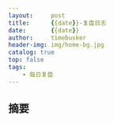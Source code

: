 ```yaml
---
layout:     post
title:      {{date}}-复盘日志
date:       {{date}}
author:     timebusker
header-img: img/home-bg.jpg
catalog: true
top: false
tags:
    - 每日复盘
---
```


## 摘要





